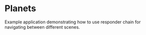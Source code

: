 # Planets

Example application demonstrating how to use responder chain for navigating between different scenes.
